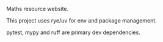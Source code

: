 Maths resource website. 


This project uses rye/uv for env and package management. 

pytest, mypy and ruff are primary dev dependencies.
